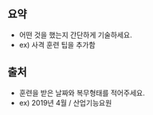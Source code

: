 ## 요약
- 어떤 것을 했는지 간단하게 기술하세요.
- ex) 사격 훈련 팁을 추가함

## 출처
- 훈련을 받은 날짜와 복무형태를 적어주세요.
- ex) 2019년 4월 / 산업기능요원
